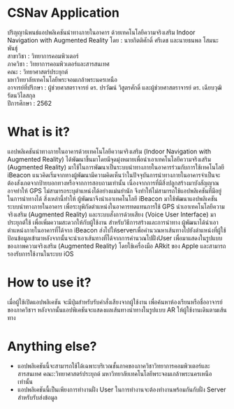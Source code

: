 # CSNav Application
ปริญญานิพนธ์แอปพลิเคชันนำทางภายในอาคาร ด้วยเทคโนโลยีความจริงเสริม
Indoor Navigation with Augmented Reality
โดย      : นายกิตติศักดิ์ ศรีเดช และนายธนพล โสมนะพันธุ์\
สาขาวิชา  : วิทยาการคอมพิวเตอร์\
ภาควิชา   : วิทยาการคอมพิวเตอร์และสารสนเทศ\
คณะ      :  วิทยาศาสตร์ประยุกต์\
มหาวิทยาลัยเทคโนโลยีพระจอมเกล้าพระนครเหนือ\
อาจารย์ที่ปรึกษา  : ผู้ช่วยศาสตราจารย์ ดร. ปรวัฒน์ วิสูตรศักดิ์ และผู้ช่วยศาสตราจารย์ ดร. เฉียบวุฒิ รัตนวิไลสกุล\
ปีการศึกษา      : 2562 
 
# What is it?
แอปพลิเคชันนำทางภายในอาคารด้วยเทคโนโลยีความจริงเสริม (Indoor Navigation with Augmented Reality) ได้พัฒนาขึ้นมาโดยมีจุดมุ่งหมายเพื่อนำเอาเทคโนโลยีความจริงเสริม (Augmented Reality) มาใช้ในการพัฒนาเป็นระบบนำทางภายในอาคารร่วมกับการใช้เทคโนโลยี iBeacon
แนวคิดเริ่มจากทางผู้พัฒนามีความคิดเห็นว่าในปัจจุบันการนำทางภายในอาคารจำเป็นจะต้องสังเกตจากป้ายบอกทางหรือจากการสอบถามเท่านั้น เนื่องจากการที่มีสิ่งปลูกสร้างมาบังสัญญาณอาจทำให้ GPS ไม่สามารถระบุตำแหน่งได้อย่างแม่นยำนัก จึงทำให้ไม่สามารถใช้แอปพลิเคชันที่มีอยู่ในการนำทางได้ สิ่งเหล่านี้ทำให้ ผู้พัฒนาจึงนำเอาเทคโนโลยี iBeacon มาใช้พัฒนาแอปพลิเคชันระบบนำทางภายในอาคาร เพื่อระบุพิกัดตำแหน่งในอาคารทดแทนการใช้ GPS นำเอาเทคโนโลยีความจริงเสริม (Augmented Reality) และระบบสั่งการด้วยเสียง (Voice User Interface) มาประยุกต์ใช้ เพื่อเพิ่มความสะดวกให้กับผู้ใช้งาน 
สำหรับวิธีการสร้างและการนำทาง ผู้พัฒนาได้นำเอาตำแหน่งภายในอาคารที่ได้จาก iBeacon ส่งไปให้serverเพื่อคำนวณหาเส้นทางไปยังตำแหน่งที่ผู้ใช้ป้อนข้อมูลเข้ามาหลังจากนั้นจะนำเอาเส้นทางที่ได้จากการคำนวณไปฝั่งUser เพื่อมาแสดงในรูปแบบของภาพความจริงเสริม (Augmented Reality) โดยใช้เครื่องมือ ARkit ของ Apple และสามารถรองรับการใช้งานในระบบ iOS

# How to use it?
เมื่อผู้ใช้เปิดแอปพลิเคชัน จะมีปุ่มสำหรับรับคำสั่งเสียงจากผู้ใช้งาน เพื่อค้นหาห้องเรียนหรือชื่ออาจารย์ของภาควิชาฯ หลังจากนั้นแอปพิเคชันจะแสดงผลเส้นทางนำทางในรูปแบบ AR ให้ผู้ใช้งานเดินตามเส้นทาง

# Anything else?
* แอปพลิเคชันนี้จะสามารถใช้ได้เฉพาะบริเวณชั้นภาคของภาควิชาวิทยาการคอมพิวเตอร์และสารสนเทศ คณะ:วิทยาศาสตร์ประยุกต์ มหาวิทยาลัยเทคโนโลยีพระจอมเกล้าพระนครเหนือ เท่านั้น
* แอปพลิเคชันนี้เป็นเพียงการทำงานฝั่ง User ในการทำงานจะต้องทำงานพร้อมกันกับฝั่ง Server สำหรับรับส่งข้อมูล 
